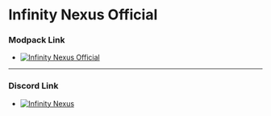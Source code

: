 Infinity Nexus Official
======

### Modpack Link

+ [![ Infinity Nexus Official ](https://cf.way2muchnoise.eu/full_907090_downloads.svg "Clique para ser redirecionado")](https://www.curseforge.com/minecraft/modpacks/infinity-nexus-official)

-----

### Discord Link

+ [![ Infinity Nexus ](https://dcbadge.vercel.app/api/server/QKfaCjPdzc "Clique para entrar")](https://discord.gg/QKfaCjPdzc) 
